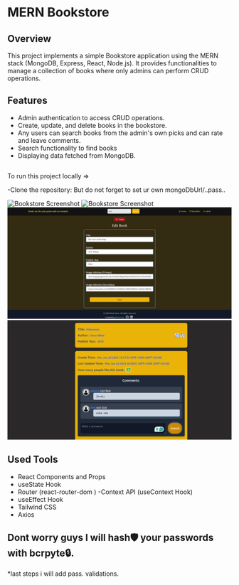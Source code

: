 # MERN Bookstore

## Overview

This project implements a simple Bookstore application using the MERN stack (MongoDB, Express, React, Node.js). It provides functionalities to manage a collection of books where only admins can perform CRUD operations.

## Features

- Admin authentication to access CRUD operations.
- Create, update, and delete books in the bookstore.
- Any users can search books from the admin's own picks and can rate and leave comments.
- Search functionality to find books
- Displaying data fetched from MongoDB.

##

To run this project locally =>

-Clone the repository: But do not forget to set ur own mongoDbUrl/..pass..


![Bookstore Screenshot](frontend/src/assets/Screenshot%2024-07-06%20004008.png)
![Bookstore Screenshot](frontend/src/assets/Screenshot%2024-07-06%20004008.png)
![Bookstore Screenshot](frontend/src/assets/Screenshot%202024-06-24%20190548.png)
![Screenshot](frontend/src/assets/Screenshot%202024-06-24%20200957.png)



## Used Tools
- React Components and Props
- useState Hook
- Router (react-router-dom )
-Context API (useContext Hook)
- useEffect Hook
- Tailwind CSS
- Axios

## Dont worry guys I will hash🛡️ your passwords with bcrpyte🔒. 
*last steps i will add pass. validations.



